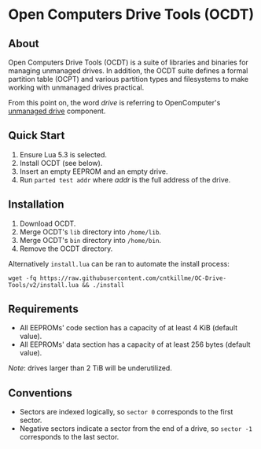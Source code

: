 # Open Computers Drive Tools (OCDT)

## About
Open Computers Drive Tools (OCDT) is a suite of libraries and binaries for managing unmanaged drives.
In addition, the OCDT suite defines a formal partition table (OCPT) and various partition types and filesystems to make working with unmanaged drives practical.

From this point on, the word *drive* is referring to OpenComputer's [unmanaged drive](https://ocdoc.cil.li/component:drive) component.

## Quick Start
1. Ensure Lua 5.3 is selected.
2. Install OCDT (see below).
3. Insert an empty EEPROM and an empty drive.
4. Run `parted test addr` where *addr* is the full address of the drive.

## Installation
1. Download OCDT.
2. Merge OCDT's `lib` directory into `/home/lib`.
3. Merge OCDT's `bin` directory into `/home/bin`.
4. Remove the OCDT directory.

Alternatively `install.lua` can be ran to automate the install process:
```
wget -fq https://raw.githubusercontent.com/cntkillme/OC-Drive-Tools/v2/install.lua && ./install
```

## Requirements
- All EEPROMs' code section has a capacity of at least 4 KiB (default value).
- All EEPROMs' data section has a capacity of at least 256 bytes (default value).

*Note*: drives larger than 2 TiB will be underutilized.

## Conventions
- Sectors are indexed logically, so `sector 0` corresponds to the first sector.
- Negative sectors indicate a sector from the end of a drive, so `sector -1` corresponds to the last sector.

